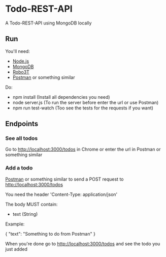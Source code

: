 # Todo-REST-API

A Todo-REST-API using MongoDB locally
## Run

You'll need:

- [Node.js](https://nodejs.org/en/)
- [MongoDB](https://www.mongodb.com/)
- [Robo3T](https://robomongo.org/)
- [Postman](https://www.getpostman.com/) or something similar

Do:

- npm install (Install all dependencies you need)
- node server.js (To run the server before enter the url or use Postman)
- npm run test-watch (Too see the tests for the requests if you want)

## Endpoints

### See all todos
 Go to [http://localhost:3000/todos](http://localhost:3000/todos) in Chrome or enter the url in Postman or something similar

### Add a todo

[Postman](https://www.getpostman.com/) or something similar to send a POST request to  [http://localhost:3000/todos](http://localhost:3000/todos)

You need the header 'Content-Type: application/json'

The body MUST contain:
- text (String)

Example:

{
	"text": "Something to do from Postman"
}

When you're done go to  [http://localhost:3000/todos](http://localhost:3000/todos) and see the todo you just added

 